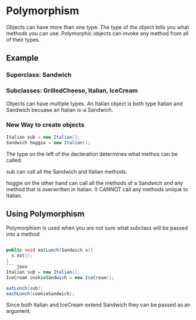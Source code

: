 # Polymorphism

Objects can have more than one type.  The type of the object tells you what methods you can use.  Polymorphic objects can invoke any method from all of their types.

## Example
### Superclass: Sandwich
### Subclasses: GrilledCheese, Italian, IceCream

Objects can have multiple types.  An Italian object is both type Italian and Sandwich becuase an Italian is-a Sandwich.

### New Way to create objects
``` java
Italian sub = new Italian();
Sandwich hoggie = new Italian();
```
The type on the left of the decleration determines what methos can be called.  

sub can call all the Sandwich and Italian methods.

hoggie on the other hand can call all the methods of a Sandwich and any method that is overwritten in Italian.  It CANNOT call any methods unique to Italian.

## Using Polymorphism

Polymorphism is used when you are not sure what subclass will be passed into a method

``` java

public void eatLunch(Sandwich s){
  s.eat();
}
``` java
Italian sub = new Italian();
IceCream cookieSandwich = new IceCream();

eatLunch(sub);
eachLunch(cookieSandwich);
```

Since both Italian and IceCream extend Sandwich they can be passed as an argument.
